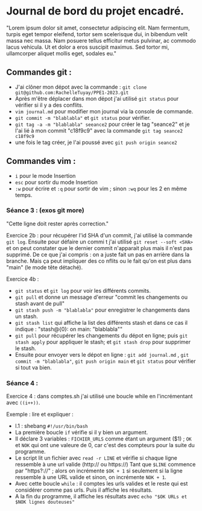 # Journal de bord du projet encadré.

"Lorem ipsum dolor sit amet, consectetur adipiscing elit. Nam fermentum, turpis eget tempor eleifend, tortor sem scelerisque dui, in bibendum velit massa nec massa. Nam posuere tellus efficitur metus pulvinar, ac commodo lacus vehicula. Ut et dolor a eros suscipit maximus. Sed tortor mi, ullamcorper aliquet mollis eget, sodales eu."

## Commandes git : 

- J'ai clôner mon dépot avec la commande : `git clone git@github.com:RachelleTuyay/PPE1-2023.git`
- Après m'être déplacer dans mon dépot j'ai utilisé `git status` pour vérifier si il y a des conflits.
- `vim journal.md` pour modifier mon journal via la console de commande.
- `git commit -m "blablabla"` et `git status` pour vérifier.
- `git tag -a -m "blablabla" seeance2` pour créer le tag "seance2" et je l'ai lié à mon commit "c18f9c9" avec la commande `git tag seance2 c18f9c9`
- une fois le tag créer, je l'ai poussé avec `git push origin seance2`



## Commandes vim : 

- `i` pour le mode Insertion
- `esc` pour sortir du mode Insertion
- `:w` pour écrire et `:q` pour sortir de vim ; sinon `:wq` pour les 2 en même temps.



### Séance 3 : (exos git more)
"Cette ligne doit rester après correction."

Exercice 2b : pour récupérer l'id SHA d'un commit, j'ai utilisé la commande `git log`. Ensuite pour défaire un commi
t j'ai utilisé `git reset --soft <SHA>` et on peut constater que le dernier commit n'apparait plus mais il n'est pas
 supprimé. De ce que j'ai compris : on a juste fait un pas en arrière dans la branche. Mais ça peut impliquer des co
nflits ou le fait qu'on est plus dans "main" (le mode tête détaché).

Exercice 4b : 
- `git status` et `git log` pour voir les différents commits.
- `git pull` et donne un message d'erreur "commit les changements ou stash avant de pull"
- `git stash push -m "blablabla"` pour enregistrer le changements dans un stash.
- `git stash list` qui affiche la list des différents stash et dans ce cas il indique : "stash@{0}: on main: "blablabla""
- `git pull` pour récupérer les changements du dépot en ligne; puis `git stash apply` pour appliquer le stash; et `git stash drop` pour supprimer le stash.
- Ensuite pour envoyer vers le dépot en ligne : `git add journal.md` , `git commit -m "blablabla"`, `git push origin main` et `git status` pour vérifier si tout va bien.



### Séance 4 : 
Exercice 4 : dans comptes.sh j'ai utilisé une boucle while en l'incrémentant avec `((i++))`.

Exemple : lire et expliquer : 
- l.1 : shebang `#!/usr/bin/bash`
- La première boucle `if` vérifie si il y bien un argument. 
- Il déclare 3 variables : `FICHIER_URLS` comme étant un argument ($1) ; `OK` et `NOK` qui ont une valeure de 0, car c'est des compteurs pour la suite du programme.
- Le script lit un fichier avec `read -r LINE` et vérifie si chaque ligne ressemble à une url valide (http:// ou https://)
Tant que `$LINE` commence par "https?://" ; alors on incrémente `$OK + 1` si seulement si la ligne ressemble à une URL valide et sinon, on incrémente `NOK + 1`.
- Avec cette boucle `while` : il comptes les urls valides et le reste qui est considérer comme pas urls. Puis il affiche les résultats.
- A la fin du programme, il affiche les résultats avec `echo "$OK URLs et $NOK lignes douteuses"`


